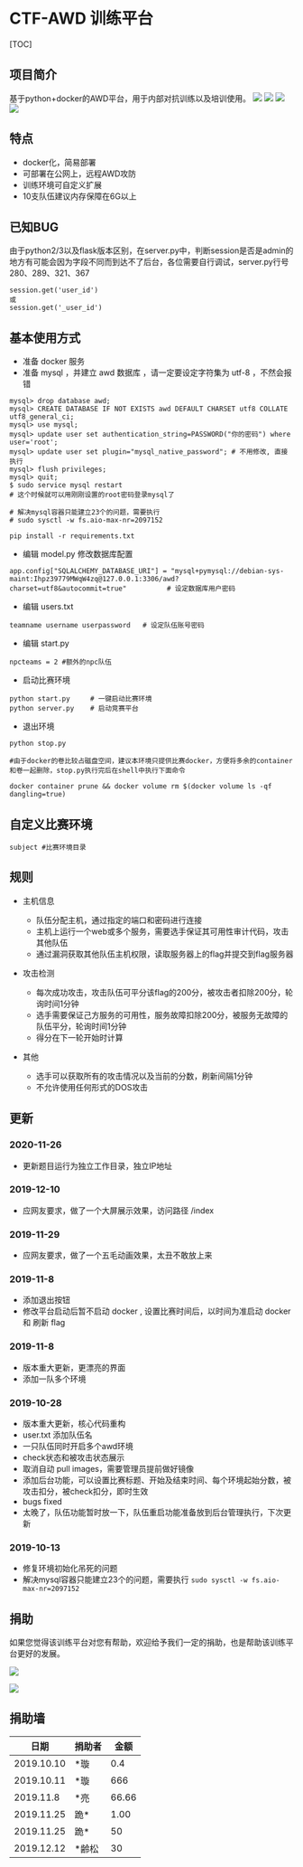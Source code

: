 # CTF-AWD 训练平台

[TOC]

## 项目简介

基于python+docker的AWD平台，用于内部对抗训练以及培训使用。
![](img/bigscreen.png)
![](img/n1.png)
![](img/n2.png)
![](img/n3.png)
## 特点

- docker化，简易部署
- 可部署在公网上，远程AWD攻防
- 训练环境可自定义扩展
- 10支队伍建议内存保障在6G以上

## 已知BUG

由于python2/3以及flask版本区别，在server.py中，判断session是否是admin的地方有可能会因为字段不同而到达不了后台，各位需要自行调试，server.py行号280、289、321、367

```
session.get('user_id')
或
session.get('_user_id')
```

## 基本使用方式
* 准备 docker 服务
* 准备 mysql ，并建立 awd 数据库 ，请一定要设定字符集为 utf-8 ，不然会报错

```
mysql> drop database awd;
mysql> CREATE DATABASE IF NOT EXISTS awd DEFAULT CHARSET utf8 COLLATE utf8_general_ci;
mysql> use mysql;
mysql> update user set authentication_string=PASSWORD("你的密码") where user='root';
mysql> update user set plugin="mysql_native_password"; # 不用修改, 直接执行
mysql> flush privileges;
mysql> quit;
$ sudo service mysql restart
# 这个时候就可以用刚刚设置的root密码登录mysql了

# 解决mysql容器只能建立23个的问题，需要执行 
# sudo sysctl -w fs.aio-max-nr=2097152
```



```
pip install -r requirements.txt
```
* 编辑 model.py 修改数据库配置
```
app.config["SQLALCHEMY_DATABASE_URI"] = "mysql+pymysql://debian-sys-maint:Ihpz39779MWqW4zq@127.0.0.1:3306/awd?charset=utf8&autocommit=true"          # 设定数据库用户密码
```
* 编辑 users.txt
```
teamname username userpassword   # 设定队伍账号密码
```
* 编辑 start.py
```
npcteams = 2 #额外的npc队伍
```

* 启动比赛环境
```
python start.py     # 一键启动比赛环境
python server.py    # 启动竞赛平台
```

* 退出环境
```
python stop.py

#由于docker的卷比较占磁盘空间，建议本环境只提供比赛docker，方便将多余的container和卷一起删除，stop.py执行完后在shell中执行下面命令

docker container prune && docker volume rm $(docker volume ls -qf dangling=true)
```

## 自定义比赛环境

```
subject #比赛环境目录
```

## 规则
* 主机信息

   * 队伍分配主机，通过指定的端口和密码进行连接
   * 主机上运行一个web或多个服务，需要选手保证其可用性审计代码，攻击其他队伍
   * 通过漏洞获取其他队伍主机权限，读取服务器上的flag并提交到flag服务器

* 攻击检测

   * 每次成功攻击，攻击队伍可平分该flag的200分，被攻击者扣除200分，轮询时间1分钟
   * 选手需要保证己方服务的可用性，服务故障扣除200分，被服务无故障的队伍平分，轮询时间1分钟
   * 得分在下一轮开始时计算

* 其他

   * 选手可以获取所有的攻击情况以及当前的分数，刷新间隔1分钟
   * 不允许使用任何形式的DOS攻击


## 更新
### 2020-11-26

* 更新题目运行为独立工作目录，独立IP地址

### 2019-12-10

* 应网友要求，做了一个大屏展示效果，访问路径 /index 

### 2019-11-29

* 应网友要求，做了一个五毛动画效果，太丑不敢放上来 

### 2019-11-8 

* 添加退出按钮
* 修改平台启动后暂不启动 docker , 设置比赛时间后，以时间为准启动 docker 和 刷新 flag

### 2019-11-8 

* 版本重大更新，更漂亮的界面
* 添加一队多个环境

### 2019-10-28 

* 版本重大更新，核心代码重构
* user.txt 添加队伍名
* 一只队伍同时开启多个awd环境
* check状态和被攻击状态展示
* 取消自动 pull images，需要管理员提前做好镜像
* 添加后台功能，可以设置比赛标题、开始及结束时间、每个环境起始分数，被攻击扣分，被check扣分，即时生效
* bugs fixed
* 太晚了，队伍功能暂时放一下，队伍重启功能准备放到后台管理执行，下次更新



### 2019-10-13 

* 修复环境初始化吊死的问题
* 解决mysql容器只能建立23个的问题，需要执行 ```sudo sysctl -w fs.aio-max-nr=2097152```


## 捐助

如果您觉得该训练平台对您有帮助，欢迎给予我们一定的捐助，也是帮助该训练平台更好的发展。

![](img/11.jpg)

![](img/22.jpg)

## 捐助墙

日期 | 捐助者 | 金额 
---- | ----- | ------
2019.10.10 | \*璇 | 0.4 
2019.10.11 | \*璇 | 666 
2019.11.8 | \*亮 | 66.66 
2019.11.25 | 跪\* | 1.00 
2019.11.25 | 跪\* | 50 
2019.12.12 |\*齢松 | 30 
